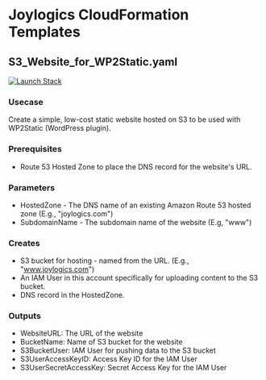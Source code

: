 # Joylogics CloudFormation Templates

## S3_Website_for_WP2Static.yaml
[![Launch Stack](https://cdn.rawgit.com/buildkite/cloudformation-launch-stack-button-svg/master/launch-stack.svg)](https://console.aws.amazon.com/cloudformation/home#/stacks/new?stackName=build-s3-website-for-wp2static&templateURL=https://jl-cloudformation.s3.us-east-1.amazonaws.com/S3_Website_for_WP2Static.yaml)
### Usecase
Create a simple, low-cost static website hosted on S3 to be used with WP2Static (WordPress plugin).
### Prerequisites
* Route 53 Hosted Zone to place the DNS record for the website's URL.
### Parameters
* HostedZone - The DNS name of an existing Amazon Route 53 hosted zone (E.g., "joylogics.com")
* SubdomainName - The subdomain name of the website (E.g, "www")
### Creates
* S3 bucket for hosting - named from the URL. (E.g., "www.joylogics.com")
* An IAM User in this account specifically for uploading content to the S3 bucket.
* DNS record in the HostedZone.
### Outputs
* WebsiteURL: The URL of the website
* BucketName: Name of S3 bucket for the website
* S3BucketUser: IAM User for pushing data to the S3 bucket
* S3UserAccessKeyID: Access Key ID for the IAM User
* S3UserSecretAccessKey: Secret Access Key for the IAM User

